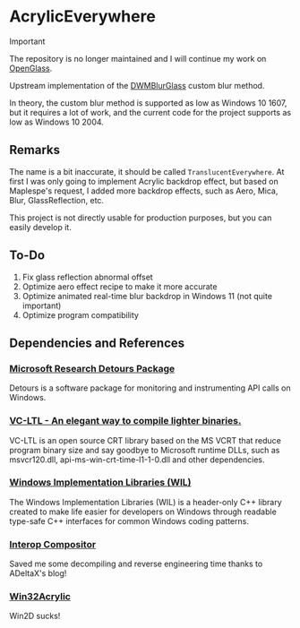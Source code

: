 # AcrylicEverywhere
> [!IMPORTANT]  
> The repository is no longer maintained and I will continue my work on [OpenGlass](https://github.com/ALTaleX531/OpenGlass).

Upstream implementation of the [DWMBlurGlass](https://github.com/Maplespe/DWMBlurGlass) custom blur method.  
  
In theory, the custom blur method is supported as low as Windows 10 1607, but it requires a lot of work, and the current code for the project supports as low as Windows 10 2004.   

## Remarks
The name is a bit inaccurate, it should be called `TranslucentEverywhere`. At first I was only going to implement Acrylic backdrop effect, but based on Maplespe's request, I added more backdrop effects, such as Aero, Mica, Blur, GlassReflection, etc.   

This project is not directly usable for production purposes, but you can easily develop it.

## To-Do
1. Fix glass reflection abnormal offset
2. Optimize aero effect recipe to make it more accurate
3. Optimize animated real-time blur backdrop in Windows 11 (not quite important)
4. Optimize program compatibility

## Dependencies and References
### [Microsoft Research Detours Package](https://github.com/microsoft/Detours)  
Detours is a software package for monitoring and instrumenting API calls on Windows.  
### [VC-LTL - An elegant way to compile lighter binaries.](https://github.com/Chuyu-Team/VC-LTL5)  
VC-LTL is an open source CRT library based on the MS VCRT that reduce program binary size and say goodbye to Microsoft runtime DLLs, such as msvcr120.dll, api-ms-win-crt-time-l1-1-0.dll and other dependencies.  
### [Windows Implementation Libraries (WIL)](https://github.com/Microsoft/wil)  
The Windows Implementation Libraries (WIL) is a header-only C++ library created to make life easier for developers on Windows through readable type-safe C++ interfaces for common Windows coding patterns.  
### [Interop Compositor](https://blog.adeltax.com/interopcompositor-and-coredispatcher/)
Saved me some decompiling and reverse engineering time thanks to ADeltaX's blog!
### [Win32Acrylic](https://github.com/ALTaleX531/Win32Acrylic)
Win2D sucks!